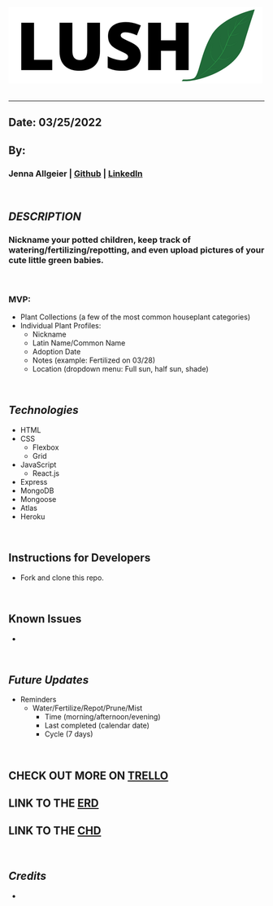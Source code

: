 
&nbsp;
![LUSH_leaf](/assets/LUSH.png?raw=true "LUSH_leaf")
&nbsp;
***
## Date: 03/25/2022

## By: 

 ### Jenna Allgeier | [Github](https://github.com/jenna-allgeier) | [LinkedIn](https://www.linkedin.com/in/jenna-allgeier/)

  &nbsp;
 ## ***DESCRIPTION***
 ### Nickname your potted children, keep track of watering/fertilizing/repotting, and even upload pictures of your cute little green babies.
 &nbsp;

### MVP:
* Plant Collections (a few of the most common houseplant categories)
* Individual Plant Profiles:
  * Nickname
  * Latin Name/Common Name
  * Adoption Date
  * Notes (example: Fertilized on 03/28)
  * Location (dropdown menu: Full sun, half sun, shade)



 &nbsp;
 ## ***Technologies***
 * HTML
 * CSS
    * Flexbox
    * Grid
* JavaScript
   * React.js
 * Express
 * MongoDB
 * Mongoose
 * Atlas
 * Heroku

&nbsp;
## **Instructions for Developers**
* Fork and clone this repo.

&nbsp;
## **Known Issues**
* 

&nbsp;
## ***Future Updates***
* Reminders
  * Water/Fertilize/Repot/Prune/Mist
    * Time (morning/afternoon/evening)
    * Last completed (calendar date)
    * Cycle (7 days)

&nbsp;
## **CHECK OUT MORE ON [TRELLO](https://trello.com/b/Eduy01oD/lushleaf)**

## **LINK TO THE [ERD](https://lucid.app/lucidchart/60793a02-73ed-49e9-ad0b-b060db19606e/edit?beaconFlowId=9A9EAD0C1BCB3380&invitationId=inv_f682b452-1db1-428b-9c85-ded2830fee60&page=0_0#)**

## **LINK TO THE [CHD](https://lucid.app/lucidchart/2cb3a4fc-b1c7-4c9b-8b0f-2c752a850be7/edit?beaconFlowId=8666F1623AD5F989&invitationId=inv_af2c5977-6ce2-48ea-a30e-d0ed0607f002&page=0_0#)**
&nbsp;

## ***Credits***
* 